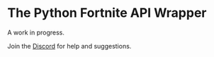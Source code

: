 # The Python Fortnite API Wrapper
A work in progress.

Join the [Discord](https://discord.gg/eFBk3wZ) for help and suggestions.
